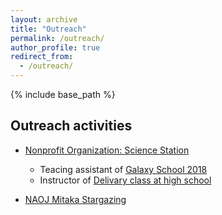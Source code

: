 ```yaml
---
layout: archive
title: "Outreach"
permalink: /outreach/
author_profile: true
redirect_from:
  - /outreach/
---
```


{% include base_path %}
     
## Outreach activities
- [Nonprofit Organization: Science Station](http://www.sciencestation.jp/index.html)
	- Teacing assistant of [Galaxy School 2018](http://www.sciencestation.jp/activities/2018/gs21/index.html)
	- Instructor of [Delivary class at high school](http://sciencestation.jp/activities/2018/delivery83/index.html)
	
- [NAOJ Mitaka Stargazing](https://prc.nao.ac.jp/stargazing/)
